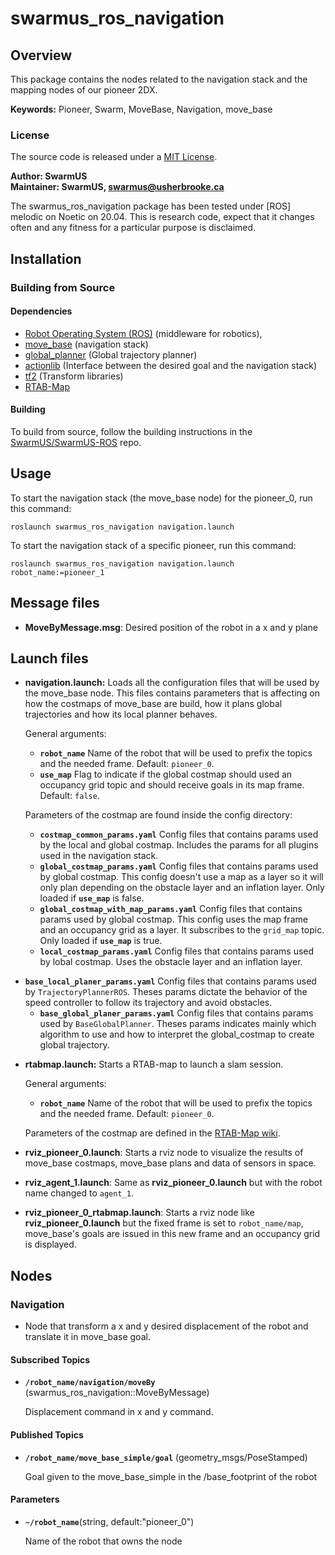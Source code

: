 
# swarmus_ros_navigation

## Overview

This package contains the nodes related to the navigation stack and the mapping nodes of our pioneer 2DX.

**Keywords:** Pioneer, Swarm, MoveBase, Navigation, move_base

### License
The source code is released under a [MIT License](SwarmUS-ROS/LICENSE).

**Author: SwarmUS<br />
Maintainer: SwarmUS, swarmus@usherbrooke.ca**

The swarmus_ros_navigation package has been tested under [ROS] melodic on Noetic on 20.04. This is research code, expect that it changes often and any fitness for a particular purpose is disclaimed.


## Installation

### Building from Source

#### Dependencies

- [Robot Operating System (ROS)](http://wiki.ros.org) (middleware for robotics),
- [move_base](http://wiki.ros.org/move_base) (navigation stack)
- [global_planner](http://wiki.ros.org/move_base) (Global trajectory planner)
- [actionlib](http://wiki.ros.org/move_base) (Interface between the desired goal and the navigation stack)
- [tf2](http://wiki.ros.org/tf2) (Transform libraries)
- [RTAB-Map](http://introlab.github.io/rtabmap/)

#### Building

To build from source, follow the building instructions in the [SwarmUS/SwarmUS-ROS](https://github.com/SwarmUS/SwarmUS-ROS) repo.


## Usage

To start the navigation stack (the move_base node) for the pioneer_0, run this command:

	roslaunch swarmus_ros_navigation navigation.launch

To start the navigation stack of a specific pioneer, run this command:

	roslaunch swarmus_ros_navigation navigation.launch robot_name:=pioneer_1

## Message files

* **MoveByMessage.msg**: Desired position of the robot in a x and y plane

## Launch files

* **navigation.launch:** Loads all the configuration files that will be used by the move_base node. This files contains parameters that is affecting on how the costmaps of move_base are build, how it plans global trajectories and how its local planner behaves.

     General arguments:

     - **`robot_name`**  Name of the robot that will be used to prefix the topics  and the needed frame. Default: `pioneer_0`.
     - **`use_map`**  Flag to indicate if the global costmap should used an occupancy grid topic and should receive goals in its map frame. Default: `false`.
     
     Parameters of the costmap are found inside the config directory:
     
     -  **`costmap_common_params.yaml`**  Config files that contains params used by the local and global costmap. Includes the params for all plugins used in the navigation stack.
     -  **`global_costmap_params.yaml`**  Config files that contains params used by global costmap. This config doesn't use a map as a layer so it will only plan depending on the obstacle layer and an inflation layer. Only loaded if **`use_map`** is false.
     -  **`global_costmap_with_map_params.yaml`** Config files that contains params used by global costmap. This config uses the map frame and an occupancy grid as a layer. It subscribes to the `grid_map` topic. Only loaded if **`use_map`** is true.
     -  **`local_costmap_params.yaml`**  Config files that contains params used by lobal costmap. Uses the obstacle layer and an inflation layer.
-  **`base_local_planer_params.yaml`**  Config files that contains params used by  `TrajectoryPlannerROS`.  Theses params dictate the behavior of the speed controller to follow its trajectory and avoid obstacles.
     -  **`base_global_planer_params.yaml`**  Config files that contains params used by  `BaseGlobalPlanner`.  Theses params indicates mainly which algorithm to use and how to interpret the global_costmap to create global trajectory.
     
     
     
* **rtabmap.launch:** Starts a RTAB-map to launch a slam session.

     General arguments:

     - **`robot_name`**  Name of the robot that will be used to prefix the topics  and the needed frame. Default: `pioneer_0`.

     Parameters of the costmap are defined in the [RTAB-Map wiki](http://wiki.ros.org/rtabmap_ros).

     

* **rviz_pioneer_0.launch**: Starts a rviz node to visualize the results of move_base costmaps, move_base plans and data of sensors in space.  

* **rviz_agent_1.launch**: Same as **rviz_pioneer_0.launch** but with the robot name changed to `agent_1`.  

* **rviz_pioneer_0_rtabmap.launch**: Starts a rviz node like **rviz_pioneer_0.launch** but the fixed frame is set to `robot_name/map`, move_base's goals are issued in this new frame and an occupancy grid is displayed.  
## Nodes

### Navigation

- Node that transform a x and y desired displacement of the robot and translate it in move_base goal.

#### Subscribed Topics

* **`/robot_name/navigation/moveBy`** (swarmus_ros_navigation::MoveByMessage)

	Displacement command in x and y command.


#### Published Topics

- **`/robot_name/move_base_simple/goal`** (geometry_msgs/PoseStamped)

  Goal given to the move_base_simple in the /base_footprint of the robot

#### Parameters

- **`~/robot_name`**(string, default:"pioneer_0")

  Name of the robot that owns the node

